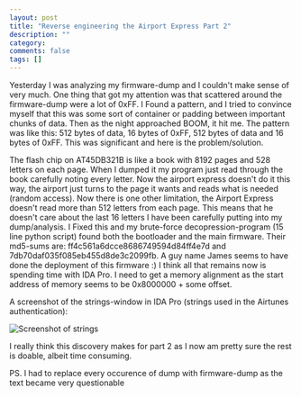 ```yaml
---
layout: post
title: "Reverse engineering the Airport Express Part 2"
description: ""
category: 
comments: false
tags: []
---
```


Yesterday I was analyzing my firmware-dump and I couldn't make sense of very much. One thing that got my attention was that scattered around the firmware-dump were a lot of 0xFF. I Found a pattern, and I tried to convince myself that this was some sort of container or padding between important chunks of data. Then as the night approached BOOM, it hit me. The pattern was like this: 512 bytes of data, 16 bytes of 0xFF, 512 bytes of data and 16 bytes of 0xFF. This was significant and here is the problem/solution.

The flash chip on AT45DB321B is like a book with 8192 pages and 528 letters on each page. When I dumped it my program just read through the book carefully noting every letter. Now the airport express doesn't do it this way, the airport just turns to the page it wants and reads what is needed (random access). Now there is one other limitation, the Airport Express doesn't read more than 512 letters from each page. This means that he doesn't care about the last 16 letters I have been carefully putting into my dump/analysis. I Fixed this and my brute-force decopression-program (15 line python script) found both the bootloader and the main firmware. Their md5-sums are: ff4c561a6dcce8686749594d84ff4e7d and 7db70daf035f085eb455d8de3c2099fb. A guy name James seems to have done the deployment of this firmware :)
I think all that remains now is spending time with IDA Pro. I need to get a memory alignment as the start address of memory seems to be 0x8000000 + some offset.

A screenshot of the strings-window in IDA Pro (strings used in the Airtunes authentication):


![Screenshot of strings](https://hsorbo.no/images/strings1.png)

I really think this discovery makes for part 2 as I now am pretty sure the rest is doable, albeit time consuming.


PS. I had to replace every occurence of dump with firmware-dump as the text became very questionable